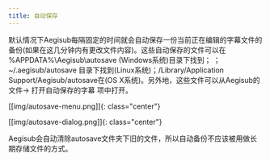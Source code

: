 ```yaml
---
title: 自动保存
---
```


默认情况下Aegisub每隔固定的时间就会自动保存一份当前正在编辑的字幕文件的备份(如果在这几分钟内有更改文件内容)。这些自动保存的文件可以在 %APPDATA%\Aegisub\autosave (Windows系统)目录下找到；
；~/.aegisub/autosave 目录下找到(Linux系统)；/Library/Application
Support/Aegisub/autosave在(OS X系统)。另外地，这些文件可以从Aegisub的 文件→ 打开自动保存的字幕 项中打开。

[[img/autosave-menu.png]]{: class="center"}

[[img/autosave-dialog.png]]{: class="center"}

Aegisub会自动清除autosave文件夹下旧的文件，所以自动备份不应该被用做长期存储文件的方式。
